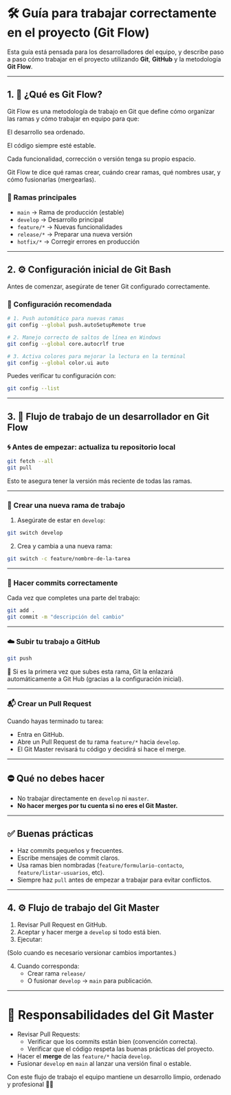 # 🛠️ Guía para trabajar correctamente en el proyecto (Git Flow)

Esta guía está pensada para los desarrolladores del equipo, y describe paso a paso cómo trabajar en el proyecto utilizando **Git**, **GitHub** y la metodología **Git Flow**.

---

## 1. 🧠 ¿Qué es Git Flow?

Git Flow es una metodología de trabajo en Git que define cómo organizar las ramas y cómo trabajar en equipo para que:

El desarrollo sea ordenado.

El código siempre esté estable.

Cada funcionalidad, corrección o versión tenga su propio espacio.

Git Flow te dice qué ramas crear, cuándo crear ramas, qué nombres usar, y cómo fusionarlas (mergearlas).

### 🔀 Ramas principales

- `main` → Rama de producción (estable)
- `develop` → Desarrollo principal
- `feature/*` → Nuevas funcionalidades
- `release/*` → Preparar una nueva versión
- `hotfix/*` → Corregir errores en producción

---

## 2. ⚙️ Configuración inicial de Git Bash

Antes de comenzar, asegúrate de tener Git configurado correctamente.

### 📌 Configuración recomendada

```bash
# 1. Push automático para nuevas ramas
git config --global push.autoSetupRemote true

# 2. Manejo correcto de saltos de línea en Windows
git config --global core.autocrlf true

# 3. Activa colores para mejorar la lectura en la terminal
git config --global color.ui auto
```

Puedes verificar tu configuración con:

```bash
git config --list
```

---

## 3. 🚀 Flujo de trabajo de un desarrollador en Git Flow

### 🌀 Antes de empezar: actualiza tu repositorio local

```bash
git fetch --all
git pull
```

Esto te asegura tener la versión más reciente de todas las ramas.

---

### 🌱 Crear una nueva rama de trabajo

1. Asegúrate de estar en `develop`:
```bash
git switch develop
```

2. Crea y cambia a una nueva rama:
```bash
git switch -c feature/nombre-de-la-tarea
```

---

### 💾 Hacer commits correctamente

Cada vez que completes una parte del trabajo:

```bash
git add .
git commit -m "descripción del cambio"
```

---

### ☁️ Subir tu trabajo a GitHub

```bash
git push
```

🔄 Si es la primera vez que subes esta rama, Git la enlazará automáticamente a Git Hub (gracias a la configuración inicial).

---

### 📬 Crear un Pull Request

Cuando hayas terminado tu tarea:

- Entra en GitHub.
- Abre un Pull Request de tu rama `feature/*` hacia `develop`.
- El Git Master revisará tu código y decidirá si hace el merge.

---

## ⛔ Qué **no debes hacer**

- No trabajar directamente en `develop` ni `master`.
- **No hacer merges por tu cuenta si no eres el Git Master.**

---

## ✅ Buenas prácticas

- Haz commits pequeños y frecuentes.
- Escribe mensajes de commit claros.
- Usa ramas bien nombradas (`feature/formulario-contacto`, `feature/listar-usuarios`, etc).
- Siempre haz `pull` antes de empezar a trabajar para evitar conflictos.

---

## 4. ⚙️ Flujo de trabajo del Git Master

1. Revisar Pull Request en GitHub.
2. Aceptar y hacer merge a `develop` si todo está bien.
3. Ejecutar:


(Solo cuando es necesario versionar cambios importantes.)

4. Cuando corresponda:
    - Crear rama `release/`
    - O fusionar `develop` → `main` para publicación.

---

# 👑 Responsabilidades del Git Master

- Revisar Pull Requests:
  - Verificar que los commits están bien (convención correcta).
  - Verificar que el código respeta las buenas prácticas del proyecto.
- Hacer el **merge** de las `feature/*` hacia `develop`.
- Fusionar `develop` en `main` al lanzar una versión final o estable.


Con este flujo de trabajo el equipo mantiene un desarrollo limpio, ordenado y profesional 💼🚀
